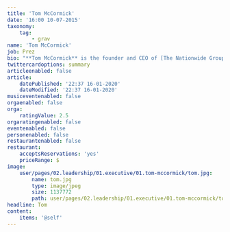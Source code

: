 ```yaml
---
title: 'Tom McCormick'
date: '16:00 10-07-2015'
taxonomy:
    tag:
        - grav
name: 'Tom McCormick'
job: Prez
bio: "**Tom McCormick** is the founder and CEO of [The Nationwide Group of Companies](http://tngoc.com?target=_blank) (TNG).\r\n  \r\nTNG owns and operates a portfolio of leading financial technology companies with services available in 18 countries, each providing software solutions to financial institutions: Get Connexions a platform to customize and manage residential and commercial appraisal processes; Nationwide Appraisal Services (NAS) for valuation risk management and analytics; Home Closing Services (HCS) virtual property and mortgage legal closings; Nationwide Recovery Services (NRS) defaulted debt recovery management of secured and unsecured loans; and Nationwide Energy Advisors (NEA) for retrofitting real estate properties.\r\n  \r\nTo encompass the mortgage life cycle, Tom has his team developing the next generation of mortgage technologies, with proprietary apps and web-based services, which follow the mortgage process from application to funding. It is the first time in North America that technology allows a complete, all-in-one digital mortgage closing solution designed to connect all service types and suppliers during the mortgage life cycle."
twittercardoptions: summary
articleenabled: false
article:
    datePublished: '22:37 16-01-2020'
    dateModified: '22:37 16-01-2020'
musiceventenabled: false
orgaenabled: false
orga:
    ratingValue: 2.5
orgaratingenabled: false
eventenabled: false
personenabled: false
restaurantenabled: false
restaurant:
    acceptsReservations: 'yes'
    priceRange: $
image:
    user/pages/02.leadership/01.executive/01.tom-mccormick/tom.jpg:
        name: tom.jpg
        type: image/jpeg
        size: 1137772
        path: user/pages/02.leadership/01.executive/01.tom-mccormick/tom.jpg
headline: Tom
content:
    items: '@self'
---
```


